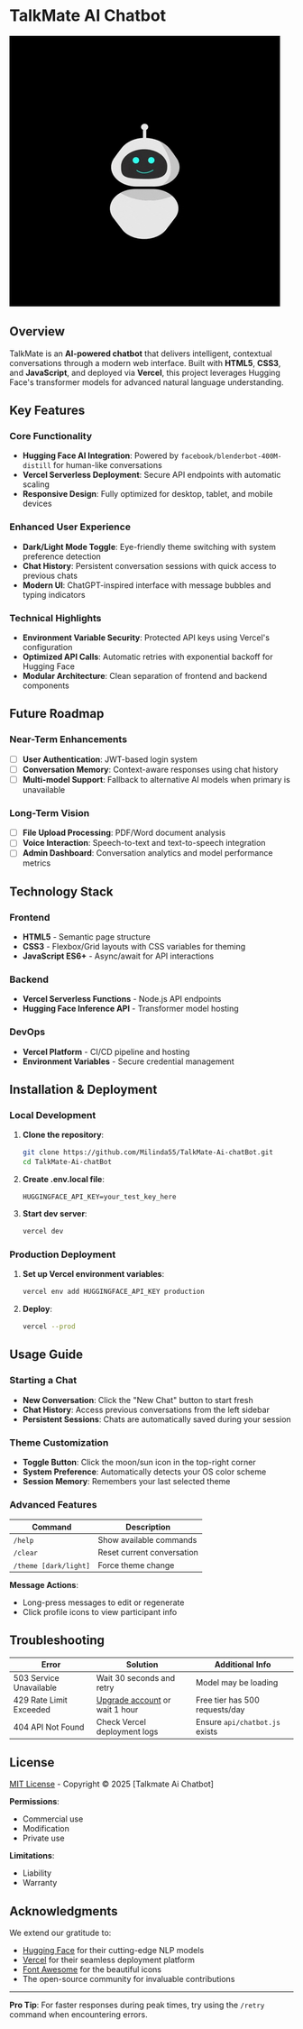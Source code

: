 # TalkMate AI Chatbot

![Chatbot Demo](./public/img/aibot.gif)

## Overview

TalkMate is an **AI-powered chatbot** that delivers intelligent, contextual conversations through a modern web interface. Built with **HTML5**, **CSS3**, and **JavaScript**, and deployed via **Vercel**, this project leverages Hugging Face's transformer models for advanced natural language understanding.

## Key Features

### Core Functionality
- **Hugging Face AI Integration**: Powered by `facebook/blenderbot-400M-distill` for human-like conversations
- **Vercel Serverless Deployment**: Secure API endpoints with automatic scaling
- **Responsive Design**: Fully optimized for desktop, tablet, and mobile devices

### Enhanced User Experience
- **Dark/Light Mode Toggle**: Eye-friendly theme switching with system preference detection
- **Chat History**: Persistent conversation sessions with quick access to previous chats
- **Modern UI**: ChatGPT-inspired interface with message bubbles and typing indicators

### Technical Highlights
- **Environment Variable Security**: Protected API keys using Vercel's configuration
- **Optimized API Calls**: Automatic retries with exponential backoff for Hugging Face
- **Modular Architecture**: Clean separation of frontend and backend components

## Future Roadmap

### Near-Term Enhancements
- [ ] **User Authentication**: JWT-based login system
- [ ] **Conversation Memory**: Context-aware responses using chat history
- [ ] **Multi-model Support**: Fallback to alternative AI models when primary is unavailable

### Long-Term Vision
- [ ] **File Upload Processing**: PDF/Word document analysis
- [ ] **Voice Interaction**: Speech-to-text and text-to-speech integration
- [ ] **Admin Dashboard**: Conversation analytics and model performance metrics

## Technology Stack

### Frontend
- **HTML5** - Semantic page structure
- **CSS3** - Flexbox/Grid layouts with CSS variables for theming
- **JavaScript ES6+** - Async/await for API interactions

### Backend
- **Vercel Serverless Functions** - Node.js API endpoints
- **Hugging Face Inference API** - Transformer model hosting

### DevOps
- **Vercel Platform** - CI/CD pipeline and hosting
- **Environment Variables** - Secure credential management

## Installation & Deployment

### Local Development

1. **Clone the repository**:
   ```bash
   git clone https://github.com/Milinda55/TalkMate-Ai-chatBot.git
   cd TalkMate-Ai-chatBot
   ```
2. **Create .env.local file**:

   ```env
   HUGGINGFACE_API_KEY=your_test_key_here
   ```
3. **Start dev server**:

   ```bash
   vercel dev
   ```
### Production Deployment

1. **Set up Vercel environment variables**:

   ```bash
   vercel env add HUGGINGFACE_API_KEY production
   ```
2. **Deploy**:

   ```bash
   vercel --prod
   ```

## Usage Guide

### Starting a Chat
- **New Conversation**: Click the "New Chat" button to start fresh
- **Chat History**: Access previous conversations from the left sidebar
- **Persistent Sessions**: Chats are automatically saved during your session

### Theme Customization
- **Toggle Button**: Click the moon/sun icon in the top-right corner
- **System Preference**: Automatically detects your OS color scheme
- **Session Memory**: Remembers your last selected theme

### Advanced Features
| Command          | Description                          |
|------------------|--------------------------------------|
| `/help`          | Show available commands              |
| `/clear`         | Reset current conversation           |
| `/theme [dark/light]` | Force theme change           |

**Message Actions**:
- Long-press messages to edit or regenerate
- Click profile icons to view participant info

## Troubleshooting

| Error | Solution | Additional Info |
|-------|----------|-----------------|
| 503 Service Unavailable | Wait 30 seconds and retry | Model may be loading |
| 429 Rate Limit Exceeded | [Upgrade account](https://huggingface.co/pricing) or wait 1 hour | Free tier has 500 requests/day |
| 404 API Not Found | Check Vercel deployment logs | Ensure `api/chatbot.js` exists |

## License

[MIT License](LICENSE.txt) - Copyright © 2025 [Talkmate Ai Chatbot]

**Permissions**:
- Commercial use
- Modification
- Private use

**Limitations**:
- Liability
- Warranty

## Acknowledgments

We extend our gratitude to:

- [Hugging Face](https://huggingface.co) for their cutting-edge NLP models
- [Vercel](https://vercel.com) for their seamless deployment platform
- [Font Awesome](https://fontawesome.com) for the beautiful icons
- The open-source community for invaluable contributions

---

**Pro Tip**: For faster responses during peak times, try using the `/retry` command when encountering errors.
